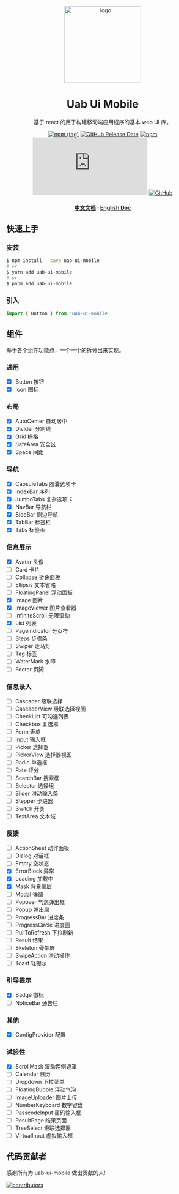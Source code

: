 <div align="center">
  <img src="https://avatars.githubusercontent.com/u/73016681?s=200&v=4" alt="logo" width="200" height="auto" />
  <h1>Uab Ui Mobile</h1>
  <p>基于 react 的用于构建移动端应用程序的基本 web UI 库。</p>

[![npm (tag)](https://img.shields.io/npm/v/uab-ui-mobile)](https://www.npmjs.com/package/uab-ui-mobile) [![GitHub Release Date](https://img.shields.io/github/release-date/uabjs/uab-ui-mobile)](https://github.com/uabjs/uab-ui-mobilee/releases) [![npm](https://img.shields.io/npm/dw/uab-ui-mobile)](https://www.npmjs.com/package/uab-ui-mobile) [![gzip size](https://img.badgesize.io/https:/unpkg.com/antd-mobile/umd/antd-mobile.js?label=gzip%20size&compression=gzip)](https://unpkg.com/browse/antd-mobile@5/umd/antd-mobile.js) [![GitHub](https://img.shields.io/github/license/uabjs/uab-ui-mobile)](https://github.com/uabjs/uab-ui-mobile)

  <h4>
    <a href="https://uab-ui-mobile.netlify.app/">中文文档</a>
    <span> · </span>
    <a href="https://uab-ui-mobile.netlify.app/en">English Doc</a>
  </h4>
</div>

## 快速上手

### 安装

```bash
$ npm install --save uab-ui-mobile
# or
$ yarn add uab-ui-mobile
# or
$ pnpm add uab-ui-mobile
```

### 引入

```js
import { Button } from 'uab-ui-mobile'
```

## 组件

基于各个组件功能点，一个一个的拆分出来实现。

### 通用

- [x] Button 按钮
- [x] Icon 图标

### 布局

- [x] AutoCenter 自动居中
- [x] Divider 分割线
- [x] Grid 栅格
- [x] SafeArea 安全区
- [x] Space 间距

### 导航

- [x] CapsuleTabs 胶囊选项卡
- [x] IndexBar 序列
- [x] JumboTabs 复杂选项卡
- [x] NavBar 导航栏
- [x] SideBar 侧边导航
- [x] TabBar 标签栏
- [x] Tabs 标签页

### 信息展示

- [x] Avatar 头像
- [ ] Card 卡片
- [ ] Collapse 折叠面板
- [ ] Ellipsis 文本省略
- [ ] FloatingPanel 浮动面板
- [x] Image 图片
- [x] ImageViewer 图片查看器
- [ ] InfiniteScroll 无限滚动
- [x] List 列表
- [ ] PageIndicator 分页符
- [ ] Steps 步骤条
- [ ] Swiper 走马灯
- [ ] Tag 标签
- [ ] WaterMark 水印
- [ ] Footer 页脚

### 信息录入

- [ ] Cascader 级联选择
- [ ] CascaderView 级联选择视图
- [ ] CheckList 可勾选列表
- [ ] Checkbox 复选框
- [ ] Form 表单
- [ ] Input 输入框
- [ ] Picker 选择器
- [ ] PickerView 选择器视图
- [ ] Radio 单选框
- [ ] Rate 评分
- [ ] SearchBar 搜索框
- [ ] Selector 选择组
- [ ] Slider 滑动输入条
- [ ] Stepper 步进器
- [ ] Switch 开关
- [ ] TextArea 文本域

### 反馈

- [ ] ActionSheet 动作面板
- [ ] Dialog 对话框
- [ ] Empty 空状态
- [x] ErrorBlock 异常
- [x] Loading 加载中
- [x] Mask 背景蒙层
- [ ] Modal 弹窗
- [ ] Popover 气泡弹出框
- [ ] Popup 弹出层
- [ ] ProgressBar 进度条
- [ ] ProgressCircle 进度圈
- [ ] PullToRefresh 下拉刷新
- [ ] Result 结果
- [ ] Skeleton 骨架屏
- [ ] SwipeAction 滑动操作
- [ ] Toast 轻提示

### 引导提示

- [x] Badge 徽标
- [ ] NoticeBar 通告栏

### 其他

- [x] ConfigProvider 配置

### 试验性

- [x] ScrollMask 滚动两侧遮罩
- [ ] Calendar 日历
- [ ] Dropdown 下拉菜单
- [ ] FloatingBubble 浮动气泡
- [ ] ImageUploader 图片上传
- [ ] NumberKeyboard 数字键盘
- [ ] PasscodeInput 密码输入框
- [ ] ResultPage 结果页面
- [ ] TreeSelect 级联选择器
- [ ] VirtualInput 虚拟输入框

## 代码贡献者

感谢所有为 uab-ui-mobile 做出贡献的人!

<a href="https://github.com/uabjs/uab-ui-mobile/graphs/contributors">
  <img src="https://opencollective.com/uab-ui-mobile/contributors.svg?width=960&button=false" alt="contributors" />
</a>
